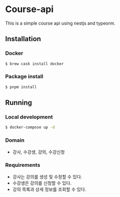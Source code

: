 # Course-api

This is a simple course api using nestjs and typeorm.

## Installation

### Docker

```bash
$ brew cask install docker
```

### Package install

```bash
$ pnpm install
```

## Running

### Local development

```bash
$ docker-compose up -d
```

### Domain

- 강사, 수강생, 강의, 수강신청

### Requirements

- 강사는 강의를 생성 및 수정할 수 있다.
- 수강생은 강의를 신청할 수 있다.
- 강의 목록과 상세 정보를 조회할 수 있다.
